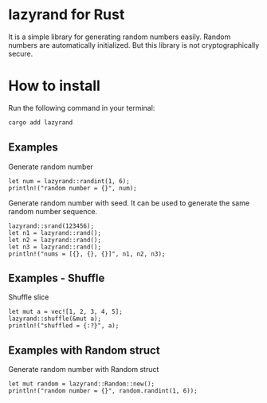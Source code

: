 # lazyrand for Rust

It is a simple library for generating random numbers easily.
Random numbers are automatically initialized.
But this library is not cryptographically secure.

# How to install

Run the following command in your terminal:

```install.sh
cargo add lazyrand
```

## Examples

Generate random number

```
let num = lazyrand::randint(1, 6);
println!("random number = {}", num);
```

Generate random number with seed.
It can be used to generate the same random number sequence.

```
lazyrand::srand(123456);
let n1 = lazyrand::rand();
let n2 = lazyrand::rand();
let n3 = lazyrand::rand();
println!("nums = [{}, {}, {}]", n1, n2, n3);
```

## Examples - Shuffle

Shuffle slice

```
let mut a = vec![1, 2, 3, 4, 5];
lazyrand::shuffle(&mut a);
println!("shuffled = {:?}", a);
```

## Examples with Random struct

Generate random number with Random struct

```
let mut random = lazyrand::Random::new();
println!("random number = {}", random.randint(1, 6));
```
